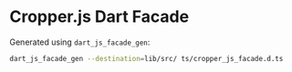 # Cropper.js Dart Facade

Generated using `dart_js_facade_gen`:

```bash
dart_js_facade_gen --destination=lib/src/ ts/cropper_js_facade.d.ts
```